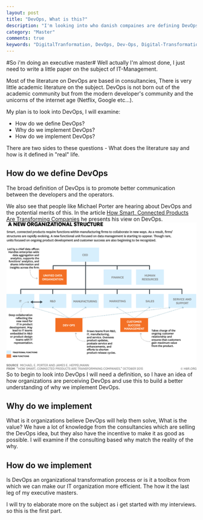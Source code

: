 ```yaml
---
layout: post
title: "DevOps, What is this?"
description: "I'm looking into who danish compaines are defining DevOps, and how they will utilize this."
category: "Master"
comments: true
keywords: "DigitalTranformation, DevOps, Dev-Ops, Digital-Transformatiom"
---
```


#So i'm doing an executive master#
Well actually I'm almost done, I just need to write a little paper on the subject of IT-Management. 

Most of the literature on DevOps are based in consultancies, There is very little academic literature on the subject. 
DevOps is not born out of the academic community but from the modern developer's community and the unicorns of the internet age (Netflix, Google etc...).

My plan is to look into DevOps, I will examine:
* How do we define DevOps?
* Why do we implement DevOps?
* How do we implement DevOps?

There are two sides to these questions - What does the literature say and how is it defined in "real" life.

## How do we define DevOps ##
The broad definition of DevOps is to promote better communication between the developers and the operators.

We also see that people like Michael Porter are hearing about DevOps and the potential merits of this. In the article [How Smart, Connected Products Are Transforming Companies](https://hbr.org/2015/10/how-smart-connected-products-are-transforming-companies) he presents his view on DevOps. 
![How Smart, Connected Products Are Transforming Companies](/assets/images/R1510G_PORTER_ANEWORGANIZATIONAL.png)
So to begin to look into DevOps I will need a definition, so I have an idea of how organizations are perceiving DevOps and use this to build a better understanding of why we implement DevOps.

## Why do we implement ##
What is it organizations believe DevOps will help them solve, What is the value? 
We have a lot of knowledge from the consultancies which are selling the DevOps idea, but they also have the incentive to make it as good as possible. I will examine if the consulting based why match the reality of the why. 

## How do we implement ##
Is DevOps an organizational transformation process or is it a toolbox from which we can make our IT organization more efficient. The how it the last leg of my executive masters.


I will try to elaborate more on the subject as i get started with my interviews. so this is the first part.




